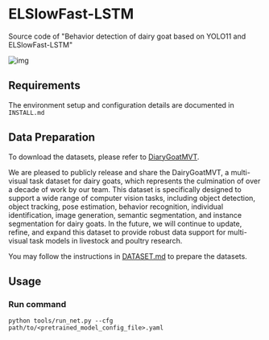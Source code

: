 # ELSlowFast-LSTM
Source code of "Behavior detection of dairy goat based on YOLO11 and ELSlowFast-LSTM"

![img](https://github.com/JunpengZZhang/ELSlowFast-LSTM/figure.png)

## Requirements

The environment setup and configuration details are documented in `INSTALL.md`

## Data Preparation

To download the datasets, please refer to [DiaryGoatMVT](https://github.com/tiana-tang/DiaryGoatMVT).

We are pleased to publicly release and share the DairyGoatMVT, a multi-visual task dataset for dairy goats, which represents the culmination of over a decade of work by our team. This dataset is specifically designed to support a wide range of computer vision tasks, including object detection, object tracking, pose estimation, behavior recognition, individual identification, image generation, semantic segmentation, and instance segmentation for dairy goats. In the future, we will continue to update, refine, and expand this dataset to provide robust data support for multi-visual task models in livestock and poultry research.

You may follow the instructions in [DATASET.md](ELSlowFast-LSTM/slowfast/datasets/DATASET.md) to prepare the datasets.
## Usage

### Run command
```
python tools/run_net.py --cfg path/to/<pretrained_model_config_file>.yaml
```
